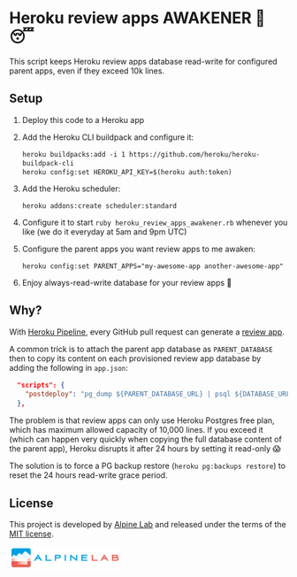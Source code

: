 # Heroku review apps AWAKENER 📢 😴

This script keeps Heroku review apps database read-write for configured parent apps, even if they exceed 10k lines.

## Setup

1. Deploy this code to a Heroku app
2. Add the Heroku CLI buildpack and configure it:

    ```shell
    heroku buildpacks:add -i 1 https://github.com/heroku/heroku-buildpack-cli
    heroku config:set HEROKU_API_KEY=$(heroku auth:token)
    ```

3. Add the Heroku scheduler:

    ```shell
    heroku addons:create scheduler:standard
    ```

4. Configure it to start `ruby heroku_review_apps_awakener.rb` whenever you like (we do it everyday at 5am and 9pm UTC)

5. Configure the parent apps you want review apps to me awaken:

    ```shell
    heroku config:set PARENT_APPS="my-awesome-app another-awesome-app"
    ```

6. Enjoy always-read-write database for your review apps :tada:

## Why?

With [Heroku Pipeline](https://devcenter.heroku.com/articles/pipelines), every GitHub pull request can generate a [review app](https://devcenter.heroku.com/articles/github-integration-review-apps).

A common trick is to attach the parent app database as `PARENT_DATABASE` then to copy its content on each provisioned review app database by adding the following in `app.json`:

```json
  "scripts": {
    "postdeploy": "pg_dump ${PARENT_DATABASE_URL} | psql ${DATABASE_URL}"
  },
```

The problem is that review apps can only use Heroku Postgres free plan, which has maximum allowed capacity of 10,000 lines. If you exceed it (which can happen very quickly when copying the full database content of the parent app), Heroku disrupts it after 24 hours by setting it read-only :scream:

The solution is to force a PG backup restore (`heroku pg:backups restore`) to reset the 24 hours read-write grace period.

## License

This project is developed by [Alpine Lab](https://www.alpine-lab.com) and released under the terms of the [MIT license](LICENSE.md).

<a href="https://www.alpine-lab.com"><img src=".github/alpinelab-logo.png" width="40%" /></a>
